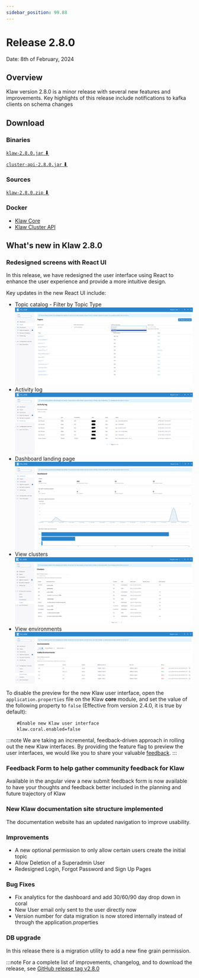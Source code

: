 ```yaml
---
sidebar_position: 99.88
---
```


# Release 2.8.0

Date: 8th of February, 2024

## Overview

Klaw version 2.8.0 is a minor release with several new features and
improvements. Key highlights of this release include notifications to
kafka clients on schema changes

## Download

### Binaries

[`klaw-2.8.0.jar` ⬇︎](https://github.com/Aiven-Open/klaw/releases/download/v2.8.0/klaw-2.8.0.jar)

[`cluster-api-2.8.0.jar` ⬇](https://github.com/Aiven-Open/klaw/releases/download/v2.8.0/cluster-api-2.8.0.jar)

### Sources

[`klaw-2.8.0.zip` ⬇](https://github.com/Aiven-Open/klaw/archive/refs/tags/v2.8.0.zip)

### Docker

- [Klaw Core](https://hub.docker.com/r/aivenoy/klaw-core)
- [Klaw Cluster API](https://hub.docker.com/r/aivenoy/klaw-cluster-api)

## What's new in Klaw 2.8.0

### Redesigned screens with React UI

In this release, we have redesigned the user interface using React to enhance the user experience and provide a more intuitive design.

Key updates in the new React UI include:

- Topic catalog - Filter by Topic Type
  ![image](../../static/images/release280/Filter-by.png)
- Activity log
  ![image](../../static/images/release280/Activity-Log.png)
- Dashboard landing page
  ![image](../../static/images/release280/Dashboard.png)
- View clusters
  ![image](../../static/images/release280/view-clusters.png)
- View environments
  ![image](../../static/images/release280/view-envs.png)

To disable the preview for the new Klaw user interface, open the
`application.properties` file on the Klaw **core** module, and set the
value of the following property to `false` (Effective from version 2.4.0, it
is true by default):

```properties
    #Enable new Klaw user interface
    klaw.coral.enabled=false
```

:::note
We are taking an incremental, feedback-driven approach in rolling out
the new Klaw interfaces. By providing the feature flag to preview the user
interfaces, we would like you to share your valuable
[feedback](https://github.com/aiven/klaw/issues/new?assignees=&labels=&template=03_feature.md).
:::

### Feedback Form to help gather community feedback for Klaw

Available in the angular view a new submit feedback form is now available to have your thoughts and feedback better included in the planning and future trajectory of Klaw

### New Klaw documentation site structure implemented

The documentation website has an updated navigation to improve usability.

### Improvements

- A new optional permission to only allow certain users create the initial topic
- Allow Deletion of a Superadmin User
- Redesigned Login, Forgot Password and Sign Up Pages

### Bug Fixes

- Fix analytics for the dashboard and add 30/60/90 day drop down in coral
- New User email only sent to the user directly now
- Version number for data migration is now stored internally instead of through the application.properties

### DB upgrade

In this release there is a migration utility to add a new fine grain permission.

:::note
For a complete list of improvements, changelog, and to download the
release, see [GitHub release tag v2.8.0](https://github.com/aiven/klaw/releases/tag/v2.8.0)
